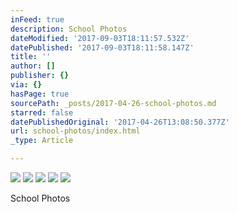 ```yaml
---
inFeed: true
description: School Photos
dateModified: '2017-09-03T18:11:57.532Z'
datePublished: '2017-09-03T18:11:58.147Z'
title: ''
author: []
publisher: {}
via: {}
hasPage: true
sourcePath: _posts/2017-04-26-school-photos.md
starred: false
datePublishedOriginal: '2017-04-26T13:08:50.377Z'
url: school-photos/index.html
_type: Article

---
```

![](https://the-grid-user-content.s3-us-west-2.amazonaws.com/100d2d88-9a15-4e47-8bf0-f47cf0f1e14a.jpg)
![](https://imgflo.herokuapp.com/graph/2b2431f8e7ba7b0/57d75e80400eb5b187efd2599bf79c5b/croprotate.jpg?cropheight=3264&cropwidth=1836&degrees=-90&input=https%3A%2F%2Fthe-grid-user-content.s3-us-west-2.amazonaws.com%2Fd3803f7d-ed72-4f3d-9381-2825855d2a62.jpg&x=0&y=0)
![](https://the-grid-user-content.s3-us-west-2.amazonaws.com/11d661b7-8cf4-40e2-9e08-485789a71829.jpg)
![](https://the-grid-user-content.s3-us-west-2.amazonaws.com/8666eb01-b17e-4756-8e01-b750a3979445.jpg)
![](https://the-grid-user-content.s3-us-west-2.amazonaws.com/225b1f95-9dfd-4afc-8203-c40c6da20468.jpg)

School Photos